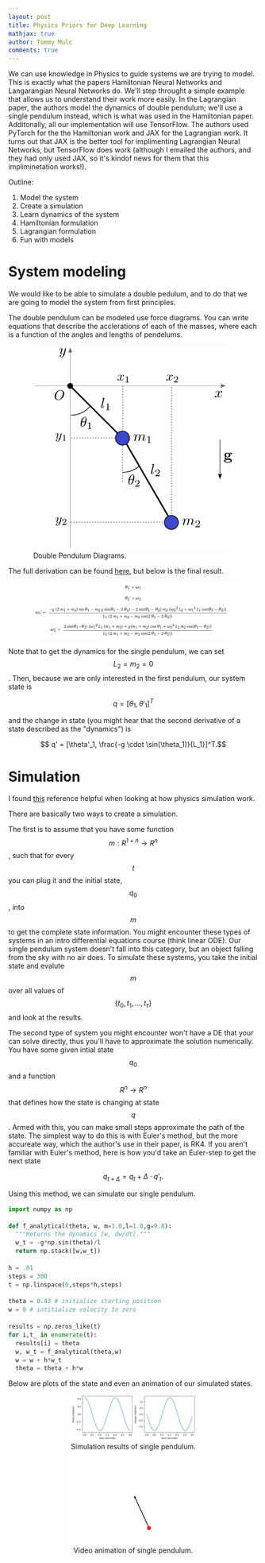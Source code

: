 ```yaml
---
layout: post
title: Physics Priors for Deep Learning
mathjax: true
author: Tommy Mulc
comments: true
---
```


<script type="text/javascript" async
  src="https://cdn.mathjax.org/mathjax/latest/MathJax.js?config=TeX-MML-AM_CHTML">
</script>

We can use knowledge in Physics to guide systems we are trying to model.  This is exactly what the papers Hamiltonian Neural Networks and Langarangian Neural Networks do.  We'll step throught a simple example that allows us to understand their work more easily.  In the Lagrangian paper, the authors model the dynamics of double pendulum; we'll use a single pendulum instead, which is what was used in the Hamiltonian paper.  Additonally, all our implementation will use TensorFlow.  The authors used PyTorch for the the Hamiltonian work and JAX for the Lagrangian work.  It turns out that JAX is the better tool for implimenting Lagrangian Neural Networks, but TensorFlow does work (although I emailed the authors, and they had only used JAX, so it's kindof news for them that this impliminetation works!).  

Outline:
1. Model the system 
2. Create a simulation
3. Learn dynamics of the system
4. Hamiltonian formulation
5. Lagrangian formulation
6. Fun with models

# System modeling
We would like to be able to simulate a double pedulum, and to do that we are going to model the system from first principles.

The double pendulum can be modeled use force diagrams. You can write equations that describe the acclerations of each of the masses, where each is a function of the angles and lengths of pendelums.    

<div class="imgcap_noborder" style="display: block; margin-left: auto; margin-right: auto; width:80%">
	<img src="/assets/DeepPhysicsPrior/double-pendulum.svg">
	<div class="thecap" style="text-align:left">Double Pendulum Diagrams.</div>
</div>

The full derivation can be found [here](https://www.myphysicslab.com/pendulum/double-pendulum-en.html), but below is the final result.

<div class="imgcap_noborder" style="display: block; margin-left: auto; margin-right: auto; width:80%">
        <img src="/assets/DeepPhysicsPrior/dp_eqn.png">
</div>

Note that to get the dynamics for the single pendulum, we can set $$ L_2 = m_2 = 0$$.  Then, because we are only interested in the first pendulum, our system state is

$$ q = [\theta_1, \theta'_1]^T $$

and the change in state (you might hear that the second derivative of a state described as the "dynamics") is 

$$ q' = [\theta'_1, \frac{-g \cdot \sin(\theta_1)}{L_1}]^T.$$

# Simulation 
I found [this](www.people.fas.harvard.edu/~djmorin/chap1.pdf) reference helpful when looking at how physics simulation work.

There are basically two ways to create a simulation.

The first is to assume that you have some function $$ m: R^{1+n} \rightarrow R^n $$, such that for every $$t$$ you can plug it and the initial state, $$q_0$$, into $$m$$ to get the complete state information.  You might encounter these types of systems in an intro differential equations course (think linear ODE).  Our single pendulum system doesn't fall into this category, but an object falling from the sky with no air does.  To simulate these systems, you take the initial state and evalute $$m$$ over all values of $$ \{t_0, t_1, ... , t_\tau\}$$ and look at the results.

The second type of system you might encounter won't have a DE that your can solve directly, thus you'll have to approximate the solution numerically.  You have some given intial state $$q_0$$ and a function $$R^n \rightarrow R^n$$ that defines how the state is changing at state $$q$$.  Armed with this, you can make small steps approximate the path of the state.  The simplest way to do this is with Euler's method, but the more accureate way, which the author's use in their paper, is RK4.  If you aren't familiar with Euler's method, here is how you'd take an Euler-step to get the next state

$$ q_{t+\Delta} = q_t + \Delta \cdot q'_t. $$

Using this method, we can simulate our single pendulum.

```python
import numpy as np

def f_analytical(theta, w, m=1.0,l=1.0,g=9.8):
  """Returns the dynamics [w, dw/dt]."""
  w_t = -g*np.sin(theta)/l
  return np.stack([w,w_t])

h = .01
steps = 300
t = np.linspace(0,steps*h,steps)

theta = 0.43 # initialize starting position
w = 0 # intitialize velocity to zero

results = np.zeros_like(t)
for i,t_ in enumerate(t):
  results[i] = theta
  w, w_t = f_analytical(theta,w)
  w = w + h*w_t
  theta = theta + h*w
```
Below are plots of the state and even an animation of our simulated states.

<div class="imgcap_noborder" style="display: block; margin-left: auto; margin-right: auto; width:50%">
        <img src="/assets/DeepPhysicsPrior/sim_1.png">
        <div class="thecap" style="text-align:center">Simulation results of single pendulum.</div>
        <img src="/assets/DeepPhysicsPrior/single_pendulum_analytic.gif">
        <div class="thecap" style="text-align:center">Video animation of single pendulum.</div>
</div>





